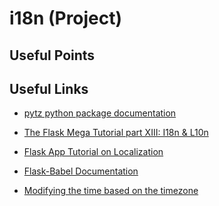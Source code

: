 # i18n (Project)

## Useful Points


## Useful Links

- [pytz python package documentation](https://pytz.sourceforge.net/)

- [The Flask Mega Tutorial part XIII: I18n & L10n](https://blog.miguelgrinberg.com/post/the-flask-mega-tutorial-part-xiii-i18n-and-l10n)

- [Flask App Tutorial on Localization](https://phrase.com/blog/posts/python-localization-flask-applications/)

- [Flask-Babel Documentation](https://python-babel.github.io/flask-babel/)

- [Modifying the time based on the timezone](https://www.tutorialspoint.com/handling-timezone-in-python#:~:text=Use%20the%20strftime()%20function,timezone%20abbreviation%20and%20timezone%20offset.)